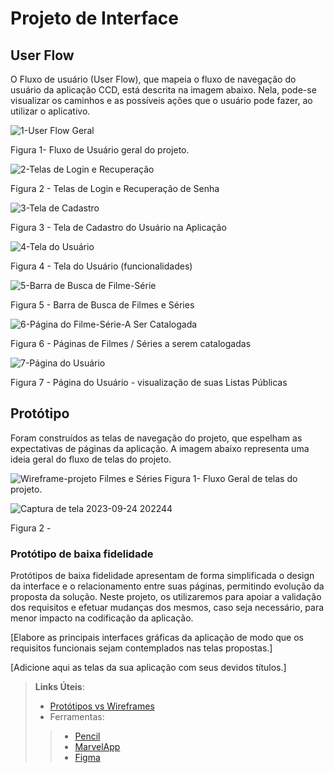 
# Projeto de Interface

## User Flow

O Fluxo de usuário (User Flow), que mapeia o fluxo de navegação do usuário da aplicação CCD, está descrita na imagem abaixo. 
Nela, pode-se visualizar os caminhos e as possíveis ações que o usuário pode fazer, ao utilizar o aplicativo.

![1-User Flow Geral](https://github.com/ICEI-PUC-Minas-PMV-ADS/pmv-ads-2023-2-e1-proj-web-t6-catalogocinematograficodigital/assets/145228139/a8d991b1-61b9-4b77-9756-6db3905a65a4)

Figura 1- Fluxo de Usuário geral do projeto.

![2-Telas de Login e Recuperação](https://github.com/ICEI-PUC-Minas-PMV-ADS/pmv-ads-2023-2-e1-proj-web-t6-catalogocinematograficodigital/assets/145228139/67d1297c-67b0-4947-bb97-dec1609b9f1c)

Figura 2 - Telas de Login e Recuperação de Senha

![3-Tela de Cadastro](https://github.com/ICEI-PUC-Minas-PMV-ADS/pmv-ads-2023-2-e1-proj-web-t6-catalogocinematograficodigital/assets/145228139/aa6f89fe-2b88-4780-bfc8-c2161f6674b6)

Figura 3 - Tela de Cadastro do Usuário na Aplicação

![4-Tela do Usuário](https://github.com/ICEI-PUC-Minas-PMV-ADS/pmv-ads-2023-2-e1-proj-web-t6-catalogocinematograficodigital/assets/145228139/2c18bad0-5a80-4a7c-bea7-698dae08077e)

Figura 4 - Tela do Usuário (funcionalidades)

![5-Barra de Busca de Filme-Série](https://github.com/ICEI-PUC-Minas-PMV-ADS/pmv-ads-2023-2-e1-proj-web-t6-catalogocinematograficodigital/assets/145228139/e97294e1-0fe6-43d0-a01b-645640d7e20b)

Figura 5 - Barra de Busca de Filmes e Séries

![6-Página do Filme-Série-A Ser Catalogada](https://github.com/ICEI-PUC-Minas-PMV-ADS/pmv-ads-2023-2-e1-proj-web-t6-catalogocinematograficodigital/assets/145228139/5bb8355a-164f-4a8e-a55e-d5b813d412f8)

Figura 6 - Páginas de Filmes / Séries a serem catalogadas

![7-Página do Usuário](https://github.com/ICEI-PUC-Minas-PMV-ADS/pmv-ads-2023-2-e1-proj-web-t6-catalogocinematograficodigital/assets/145228139/d2a7a893-6fe0-4acb-a5e7-9224084516fc)

Figura 7 - Página do Usuário - visualização de suas Listas Públicas


## Protótipo

Foram construídos as telas de navegação do projeto, que espelham as expectativas de páginas da aplicação. A imagem abaixo representa uma ideia geral do fluxo de telas do projeto.

![Wireframe-projeto Filmes e Séries](https://github.com/ICEI-PUC-Minas-PMV-ADS/pmv-ads-2023-2-e1-proj-web-t6-catalogocinematograficodigital/assets/145228139/22bb9c9a-4783-4b35-8159-571d625ec3ba)
Figura 1- Fluxo Geral de telas do projeto.

![Captura de tela 2023-09-24 202244](https://github.com/ICEI-PUC-Minas-PMV-ADS/pmv-ads-2023-2-e1-proj-web-t6-catalogocinematograficodigital/assets/145228888/9e36b57f-b173-4286-8b40-cc572ccb3517)

Figura 2 - 


### Protótipo de baixa fidelidade

Protótipos de baixa fidelidade apresentam de forma simplificada o design da interface e o relacionamento entre suas páginas, permitindo evolução da proposta da solução. Neste projeto, os utilizaremos para apoiar a validação dos requisitos e efetuar mudanças dos mesmos, caso seja necessário, para menor impacto na codificação da aplicação.

[Elabore as principais interfaces gráficas da aplicação de modo que os requisitos funcionais sejam contemplados nas telas propostas.]

[Adicione aqui as telas da sua aplicação com seus devidos títulos.] 
 
> **Links Úteis**:
> - [Protótipos vs Wireframes](https://www.nngroup.com/videos/prototypes-vs-wireframes-ux-projects/)
>- Ferramentas:
>> - [Pencil](https://pencil.evolus.vn/)
>> - [MarvelApp](https://marvelapp.com/)
>> - [Figma](https://www.figma.com/)



